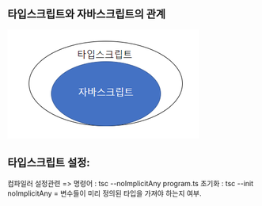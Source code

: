 ## 타입스크립트와 자바스크립트의 관계
![정유](../assets/typescript_and_javascript.PNG)

## 타입스크립트 설정:
컴파일러 설정관련 => 명령어 : tsc --noImplicitAny program.ts
초기화 : tsc --init
noImplicitAny = 변수들이 미리 정의된 타입을 가져야 하는지 여부.